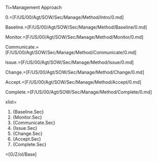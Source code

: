 Ti=Management Approach

0.=[F/US/00/Agt/SOW/Sec/Manage/Method/Intro/0.md]

Baseline.=[F/US/00/Agt/SOW/Sec/Manage/Method/Baseline/0.md]

Monitor.=[F/US/00/Agt/SOW/Sec/Manage/Method/Monitor/0.md]

Communicate.=[F/US/00/Agt/SOW/Sec/Manage/Method/Communicate/0.md]

Issue.=[F/US/00/Agt/SOW/Sec/Manage/Method/Issue/0.md]

Change.=[F/US/00/Agt/SOW/Sec/Manage/Method/Change/0.md]

Accept.=[F/US/00/Agt/SOW/Sec/Manage/Method/Accept/0.md]

Complete.=[F/US/00/Agt/SOW/Sec/Manage/Method/Complete/0.md]

xlist=<ol><li>{Baseline.Sec}<li>{Monitor.Sec}<li>{Communicate.Sec}<li>{Issue.Sec}<li>{Change.Sec}<li>{Accept.Sec}<li>{Complete.Sec}</ol>

=[G/Z/ol/Base]
